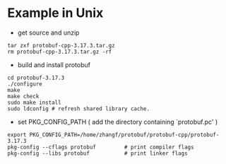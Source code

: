 # Example in Unix

* get source and unzip
```
tar zxf protobuf-cpp-3.17.3.tar.gz
rm protobuf-cpp-3.17.3.tar.gz -rf
```

* build and install protobuf
```
cd protobuf-3.17.3
./configure
make
make check
sudo make install
sudo ldconfig # refresh shared library cache.
```

* set PKG_CONFIG_PATH ( add the directory containing `protobuf.pc' )
```
export PKG_CONFIG_PATH=/home/zhangf/protobuf/protobuf-cpp/protobuf-3.17.3
pkg-config --cflags protobuf         # print compiler flags
pkg-config --libs protobuf           # print linker flags
```

